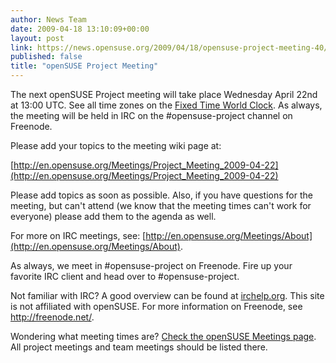 ```yaml
---
author: News Team
date: 2009-04-18 13:10:09+00:00
layout: post
link: https://news.opensuse.org/2009/04/18/opensuse-project-meeting-40/
published: false
title: "openSUSE Project Meeting"
---
```

The next openSUSE Project meeting will take place Wednesday April 22nd at 13:00 UTC. See all time zones on the [Fixed Time World Clock](http://bit.ly/Tb6zE). As always, the meeting will be held in IRC on the #opensuse-project channel on Freenode.

Please add your topics to the meeting wiki page at:

[http://en.opensuse.org/Meetings/Project_Meeting_2009-04-22](http://en.opensuse.org/Meetings/Project_Meeting_2009-04-22)

Please add topics as soon as possible. Also, if you have questions for the meeting, but can't attend (we know that the meeting times can't work for everyone) please add them to the agenda as well.

For more on IRC meetings, see: [http://en.opensuse.org/Meetings/About](http://en.opensuse.org/Meetings/About).

As always, we meet in #opensuse-project on Freenode. Fire up your favorite IRC client and head over to #opensuse-project.

Not familiar with IRC? A good overview can be found at [irchelp.org](http://www.irchelp.org/). This site is not affiliated with openSUSE. For more information on Freenode, see http://freenode.net/.

Wondering what meeting times are? [Check the openSUSE Meetings page](http://en.opensuse.org/Meetings). All project meetings and team meetings should be listed there.		
